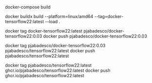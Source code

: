 docker-compose build

docker buildx build --platform=linux/amd64 --tag=docker-tensorflow22:latest --load .

docker tag docker-tensorflow22:latest pjabadesco/docker-tensorflow22:0.03
docker push pjabadesco/docker-tensorflow22:0.03

docker tag pjabadesco/docker-tensorflow22:0.03 pjabadesco/tensorflow22:latest
docker push pjabadesco/tensorflow22:latest

docker tag pjabadesco/tensorflow22:latest ghcr.io/pjabadesco/tensorflow22:latest
docker push ghcr.io/pjabadesco/tensorflow22:latest
